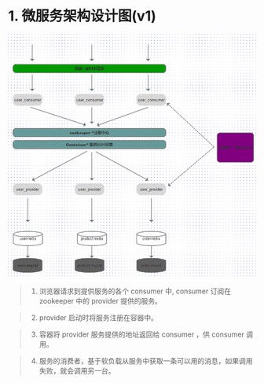 # 1. 微服务架构设计图(v1)
![avatar](static/springbootdubbozookeeper.png)

> 1. 浏览器请求到提供服务的各个 consumer 中,  consumer 订阅在 zookeeper 中的 provider 提供的服务。

> 2. provider 启动时将服务注册在容器中。

> 3. 容器将 provider 服务提供的地址返回给 consumer ，供 consumer 调用。

> 4. 服务的消费者，基于软负载从服务中获取一条可以用的消息，如果调用失败，就会调用另一台。

